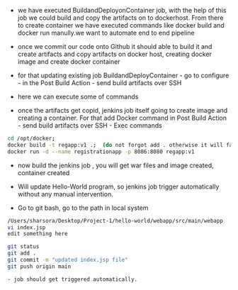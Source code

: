 - we have executed BuildandDeployonContainer job, with the help of this job we could build and copy the artifacts on to dockerhost. From there to create container we have executed commands like docker build and docker run manully.we want to automate end to end pipeline
- once we commit our code onto Github it should able to build it and create artifacts and copy artifacts on docker host, creating docker image and create docker container
- for that updating existing job BuildandDeployContainer - go to configure - in the Post Build Action - send build artifacts over SSH
- here we can execute some of commands

- once the artifacts get copid, jenkins job itself going to create image and creating a container. For that add Docker command in Post Build Action - send build artifacts over SSH - Exec commands

```sh
cd /opt/docker;
docker build -t regapp:v1 .;  (do not forgot add . otherwise it will fail)
docker run -d --name registrationapp -p 8086:8080 regapp:v1
```
- now build the jenkins job , you will get war files and image created, container created

- Will update Hello-World program, so jenkins job trigger automatically without any manual intervention.
- Go to git bash, go to the path in local system

```sh
/Users/sharsora/Desktop/Project-1/hello-world/webapp/src/main/webapp
vi index.jsp
edit something here

git status
git add .
git commit -m "updated index.jsp file"
git push origin main

- job should get triggered automatically.

